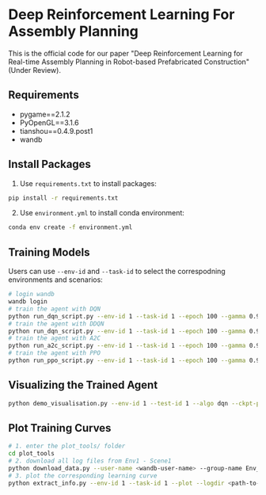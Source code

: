 # Deep Reinforcement Learning For Assembly Planning
This is the official code for our paper "Deep Reinforcement Learning for Real-time Assembly Planning in Robot-based Prefabricated Construction" (Under Review).

## Requirements
- pygame==2.1.2
- PyOpenGL==3.1.6
- tianshou==0.4.9.post1
- wandb

## Install Packages
1. Use `requirements.txt` to install packages:
```bash
pip install -r requirements.txt
```
2. Use `environment.yml` to install conda environment:
```bash
conda env create -f environment.yml
```

## Training Models
Users can use `--env-id` and `--task-id` to select the correspodning environments and scenarios:
```bash
# login wandb
wandb login
# train the agent with DQN
python run_dqn_script.py --env-id 1 --task-id 1 --epoch 100 --gamma 0.9 --seed 0
# train the agent with DDQN
python run_dqn_script.py --env-id 1 --task-id 1 --epoch 100 --gamma 0.9 --use-dueling --seed 0
# train the agent with A2C
python run_a2c_script.py --env-id 1 --task-id 1 --epoch 100 --gamma 0.9 --seed=0
# train the agent with PPO
python run_ppo_script.py --env-id 1 --task-id 1 --epoch 100 --gamma 0.9 --norm-obs --seed=0
```

## Visualizing the Trained Agent
```bash
python demo_visualisation.py --env-id 1 --test-id 1 --algo dqn --ckpt-path <your-ckpt-path> --render
```

## Plot Training Curves
```bash
# 1. enter the plot_tools/ folder
cd plot_tools
# 2. download all log files from Env1 - Scene1
python download_data.py --user-name <wandb-user-name> --group-name Env_1_Scene_1
# 3. plot the corresponding learning curve
python extract_info.py --env-id 1 --task-id 1 --plot --logdir <path-to-save-logs>
```